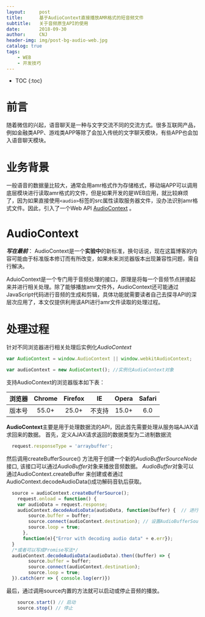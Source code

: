 ```yaml
---
layout:     post
title:      基于AudioContext直接播放AMR格式的短音频文件
subtitle:   关于音频原生API的使用
date:       2018-09-30
author:     CNJ
header-img: img/post-bg-audio-web.jpg
catalog: true
tags:
    - WEB
    - 开发技巧
---
```

* TOC
{:toc}
# 前言

随着微信的兴起，语音聊天是一种与文字交流不同的交流方式。很多互联网产品，例如金融类APP、游戏类APP等除了会加入传统的文字聊天模块，有些APP也会加入语音聊天模块。

# 业务背景
一般语音的数据量比较大，通常会用amr格式作为存储格式，移动端APP可以调用底层模块进行读取amr格式的文件，但是如果开发的是WEB应用，就比较麻烦了，因为如果直接使用`<audio>`标签的src属性读取服务器文件，没办法识别amr格式文件。因此，引入了一个Web API [AudioContext](https://developer.mozilla.org/zh-CN/docs/Web/API/AudioContext/AudioContext) 。

# AudioContext
***写在最前***： AudioContext是一个**实验中**的新标准，换句话说，现在这篇博客的内容可能由于标准版本修订而有所改变，如果未来浏览器版本出现兼容性问题，需自行解决。

AduioContext是一个专门用于音频处理的接口，原理是将每一个音频节点拼接起来并进行相关处理。除了能够播放amr文件外，AudioContext还可能通过JavaScript代码进行音频的生成和剪辑，具体功能就需要读者自己去探寻API的深层次应用了，本文仅提供利用该API进行amr文件读取的处理过程。

# 处理过程
针对不同浏览器进行相关处理后实例化*AudioContext*

```javascript
var AudioContext = window.AudioContext || window.webkitAudioContext;

var audioContext = new AudioContext(); //实例化AudioContext对象
```
支持AudioContext的浏览器版本如下表：

| 浏览器 | Chrome | Firefox |   IE  | Opera | Safari|
| :---: | :----: | :-----: | :----:| :---: | :---: | 
| 版本号 |  55.0+ |  25.0+  | 不支持 | 15.0+ |  6.0  |

**AudioContext**主要是用于处理数据流的API，因此首先需要处理从服务端AJAX请求回来的数据。
首先，定义AJAX请求返回的数据类型为二进制数据流
```javascript
  request.responseType = 'arraybuffer';
```
然后调用createBufferSource() 方法用于创建一个新的*AudioBufferSourceNode*接口, 该接口可以通过*AudioBuffer*对象来播放音频数据。 *AudioBuffer*对象可以通过AudioContext.createBuffer 来创建或者通过 AudioContext.decodeAudioData()成功解码音轨后获取。
```javascript
  source = audioContext.createBufferSource();
    request.onload = function() {
    var audioData = request.response;
    audioContext.decodeAudioData(audioData, function(buffer) {  // 进行二进制数据转换为音轨解码，并且根据解码情况调用成功或失败的回调函数
        source.buffer = buffer;
        source.connect(audioContext.destination); // 设置AudioBufferSourceNode为循环
        source.loop = true;
      },
      function(e){"Error with decoding audio data" + e.err});
  }
  /*或者可以写成Promise写法*/
  audioContext.decodeAudioData(audioData).then((buffer) => {
        source.buffer = buffer;
        source.connect(audioContext.destination); 
        source.loop = true;
  }).catch(err => { console.log(err)})
```
最后，通过调用source内置的方法就可以启动或停止音频的播放。
```javascript
    source.start() // 启动
    source.stop() // 停止
```